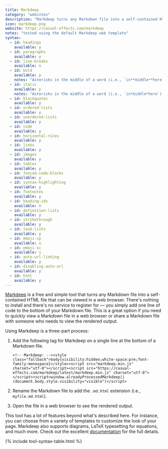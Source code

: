 ```yaml
---
title: Markdeep
category: "websites"
description: "Markdeep turns any Markdown file into a self-contained HTML file."
icon: markdeep.png
website: https://casual-effects.com/markdeep
notes: "tested using the default Markdeep web template"
syntax:
  - id: headings
    available: y
  - id: paragraphs
    available: y
  - id: line-breaks
    available: n
  - id: bold
    available: p
    notes: "Asterisks in the middle of a word (i.e., `in**middle**here`) are rendered literally."
  - id: italic
    available: p
    notes: "Asterisks in the middle of a word (i.e., `in*middle*here`) are rendered literally."
  - id: blockquotes
    available: y
  - id: ordered-lists
    available: y
  - id: unordered-lists
    available: y
  - id: code
    available: y
  - id: horizontal-rules
    available: y
  - id: links
    available: y
  - id: images
    available: y
  - id: tables
    available: y
  - id: fenced-code-blocks
    available: y
  - id: syntax-highlighting
    available: y
  - id: footnotes
    available: y
  - id: heading-ids
    available: n
  - id: definition-lists
    available: y
  - id: strikethrough
    available: y
  - id: task-lists
    available: y
  - id: emoji-cp
    available: u
  - id: emoji-sc
    available: u
  - id: auto-url-linking
    available: y
  - id: disabling-auto-url
    available: y
  - id: html
    available: y
---
```


[Markdeep](https://casual-effects.com/markdeep) is a free and simple tool that turns any Markdown file into a self-contained HTML file that can be viewed in a web browser. There's nothing to install and there's no service to register for — you simply add one line of code to the bottom of your Markdown file. This is a great option if you need to quickly view a Markdown file in a web browser or share a Markdown file with someone who needs to view the rendered output.

Using Markdeep is a three-part process:

1. Add the following tag for Markdeep on a single line at the bottom of a Markdown file.

    `<!-- Markdeep: --><style class="fallback">body{visibility:hidden;white-space:pre;font-family:monospace}</style><script src="markdeep.min.js" charset="utf-8"></script><script src="https://casual-effects.com/markdeep/latest/markdeep.min.js" charset="utf-8"></script><script>window.alreadyProcessedMarkdeep||(document.body.style.visibility="visible")</script>`

2. Rename the Markdown file to add the `.md.html` extension (i.e., `myfile.md.html`).
3. Open the file in a web browser to see the rendered output.

This tool has a lot of features beyond what's described here. For instance, you can choose from a variety of templates to customize the look of your page. Markdeep also supports diagrams, LaTeX typesetting for equations, and much more. Check out the excellent [documentation](https://casual-effects.com/markdeep) for the full details.

{% include tool-syntax-table.html %}
